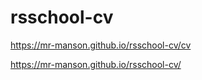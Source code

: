 # rsschool-cv

https://mr-manson.github.io/rsschool-cv/cv

https://mr-manson.github.io/rsschool-cv/
